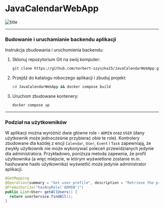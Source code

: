 # JavaCalendarWebApp
![title](https://github.com/user-attachments/assets/e5088a41-b081-4972-a03a-a3442f5887a3)

---

### **Budowanie i uruchamianie backendu aplikacji**
Instrukcja zbudowania i uruchomienia backendu:

1. Sklonuj repozytorium Git na swój komputer:
   ```bash
   git clone https://github.com/norbert-szyszka15/JavaCalendarWebApp.git
   ```
2. Przejdź do katalogu roboczego aplikacji i zbuduj projekt:
   ```bash
   cd JavaCalendarWebApp && docker compose build
   ```
3. Uruchom zbudowane kontenery:
   ```bash
   docker compose up
   ```

---

### **Podział na użytkowników**
W aplikacji można wyróżnić dwie główne role - `ADMIN` oraz `USER` (dany użytkownik może jednocześnie przybierać obie te role). Kontrolery zbudowane dla każdej z encji `Calendar`, `User`, `Event` i `Task` zapewniają, że zwykły użytkownik nie może wykonywać poleceń przewidzianych jedynie dla administratora. Przykładowo, poniższa metoda zapewnia, że profil użytkownika (a więc miejscie, w którym wyświetlone zostanie m.in. hashowane hasło użytkownika) wyświetlić może jedynie administrator aplikacji.
```java
@GetMapping
@Operation(summary = "Get user profile", description = "Retrieve the profile information of the currently authenticated user.")
@PreAuthorize("hasAnyRole('ADMIN')")
public List<User> getAllUsers() {
  return userService.findAll();
}
```
